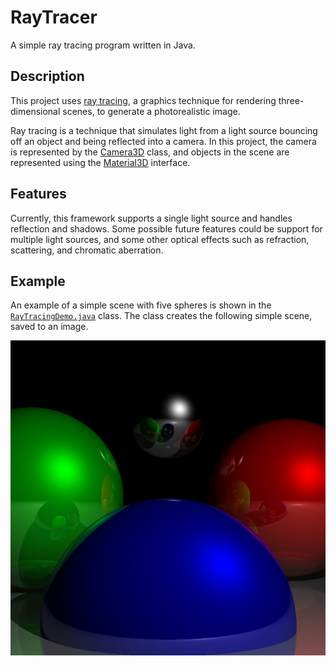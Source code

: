 # RayTracer
A simple ray tracing program written in Java.

## Description
This project uses [ray tracing](https://en.wikipedia.org/wiki/Ray_tracing_(graphics)), a graphics technique for rendering three-dimensional scenes, to generate a photorealistic image.

Ray tracing is a technique that simulates light from a light source bouncing off an object and being reflected into a camera. In this project, the camera is represented by the [Camera3D](Camera3D.java) class, and objects in the scene are represented using the [Material3D](Material3D.java) interface.

## Features
Currently, this framework supports a single light source and handles reflection and shadows. Some possible future features could be support for multiple light sources, and some other optical effects such as refraction, scattering, and chromatic aberration.

## Example
An example of a simple scene with five spheres is shown in the [`RayTracingDemo.java`](RayTracingDemo.java) class. The class creates the following simple scene, saved to an image.

![A three-dimensional scene rendered by RayTracerDemo.java](demo.png)
